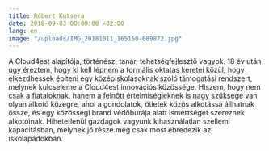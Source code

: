 ```yaml
---
title: Róbert Kutsera
date: 2018-09-03 00:00:00 +02:00
lang: en
image: "/uploads/IMG_20181011_165150-089872.jpg"
---
```


A Cloud4est alapítója, történész, tanár, tehetségfejlesztő vagyok. 18 év után úgy éreztem, hogy ki kell lépnem a formális oktatás keretei közül, hogy elkezdhessek építeni egy középiskolásoknak szóló támogatási rendszert, melynek kulcseleme a Cloud4est innovációs közössége.
Hiszem, hogy nem csak a fiataloknak, hanem a felnőtt értelmiségieknek is nagy szüksége van olyan alkotó közegre, ahol a gondolatok, ötletek közös alkotássá állhatnak össze, és egy közösségi brand védőburája alatt ismertséget szereznek alkotóinak.
Hihetetlenül gazdagok vagyunk kihasználatlan szellemi kapacitásban, melynek jó része még csak most ébredezik az iskolapadokban.   
